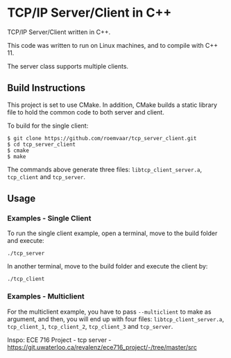 # TCP/IP Server/Client in C++

TCP/IP Server/Client written in C++.

This code was written to run on Linux machines, and to compile with C++ 11.

The server class supports multiple clients.

## Build Instructions

This project is set to use CMake. In addition, CMake builds a static library
file to hold the common code to both server and client.

To build for the single client:

```
$ git clone https://github.com/roemvaar/tcp_server_client.git
$ cd tcp_server_client
$ cmake
$ make
```

The commands above generate three files: ```libtcp_client_server.a```,
```tcp_client``` and ```tcp_server```.

## Usage

### Examples - Single Client

To run the single client example, open a terminal, move to the build folder and execute:

```./tcp_server```

In another terminal, move to the build folder and execute the client by:

```./tcp_client```

### Examples - Multiclient

For the multiclient example, you have to pass ```--multiclient``` to make as argument,
and then, you will end up with four files: ```libtcp_client_server.a```, ```tcp_client_1```,
```tcp_client_2```, ```tcp_client_3``` and ```tcp_server```.

Inspo: ECE 716 Project - tcp server - https://git.uwaterloo.ca/revalenz/ece716_project/-/tree/master/src
